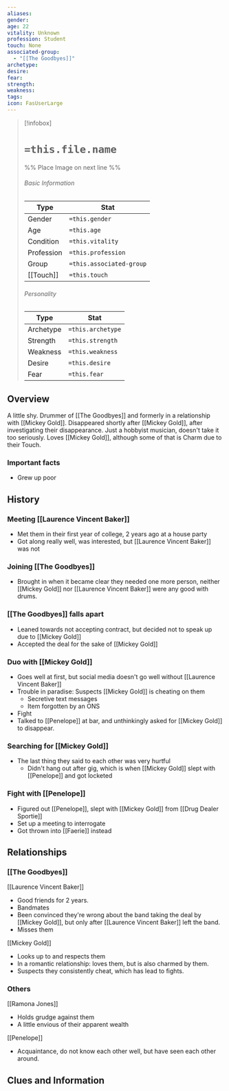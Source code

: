 ```yaml
---
aliases: 
gender: 
age: 22
vitality: Unknown
profession: Student
touch: None
associated-group:
  - "[[The Goodbyes]]"
archetype: 
desire: 
fear: 
strength: 
weakness: 
tags: 
icon: FasUserLarge
---
```


> [!infobox]
> # `=this.file.name`
> %% Place Image on next line %%
> ###### Basic Information
> Type |  Stat |
> ---|---|
> Gender | `=this.gender` |
> Age | `=this.age` |
> Condition | `=this.vitality` |
> Profession | `=this.profession` |
> Group | `=this.associated-group` |
> [[Touch]] | `=this.touch` |
> ###### Personality
> Type |  Stat |
> ---|---|
> Archetype | `=this.archetype` |
> Strength | `=this.strength` |
> Weakness | `=this.weakness` |
> Desire | `=this.desire` |
> Fear | `=this.fear` |
## Overview
A little shy. Drummer of [[The Goodbyes]] and formerly in a relationship with [[Mickey Gold]]. Disappeared shortly after [[Mickey Gold]], after investigating their disappearance. 
Just a hobbyist musician, doesn't take it too seriously. Loves [[Mickey Gold]], although some of that is Charm due to their Touch. 

### Important facts
- Grew up poor

## History
### Meeting [[Laurence Vincent Baker]]
- Met them in their first year of college, 2 years ago at a house party
- Got along really well, was interested, but [[Laurence Vincent Baker]] was not
### Joining [[The Goodbyes]]
- Brought in when it became clear they needed one more person, neither [[Mickey Gold]] nor [[Laurence Vincent Baker]] were any good with drums. 
### [[The Goodbyes]] falls apart
- Leaned towards not accepting contract, but decided not to speak up due to [[Mickey Gold]] 
- Accepted the deal for the sake of [[Mickey Gold]]
### Duo with [[Mickey Gold]]
- Goes well at first, but social media doesn't go well without [[Laurence Vincent Baker]]
- Trouble in paradise: Suspects [[Mickey Gold]] is cheating on them 
	- Secretive text messages
	- Item forgotten by an ONS
- Fight
- Talked to [[Penelope]] at bar, and unthinkingly asked for [[Mickey Gold]] to disappear.
### Searching for [[Mickey Gold]]
- The last thing they said to each other was very hurtful
	- Didn't hang out after gig, which is when [[Mickey Gold]] slept with [[Penelope]] and got locketed

### Fight with [[Penelope]]
- Figured out [[Penelope]], slept with [[Mickey Gold]] from [[Drug Dealer Sportie]]
- Set up a meeting to interrogate
- Got thrown into [[Faerie]] instead

## Relationships
### [[The Goodbyes]]
[[Laurence Vincent Baker]]
- Good friends for 2 years.
- Bandmates
- Been convinced they're wrong about the band taking the deal by [[Mickey Gold]], but only after [[Laurence Vincent Baker]] left the band. 
- Misses them 

[[Mickey Gold]]
- Looks up to and respects them
- In a romantic relationship: loves them, but is also charmed by them. 
- Suspects they consistently cheat, which has lead to fights. 

### Others
[[Ramona Jones]]
- Holds grudge against them
- A little envious of their apparent wealth

[[Penelope]]
- Acquaintance, do not know each other well, but have seen each other around. 

## Clues and Information

